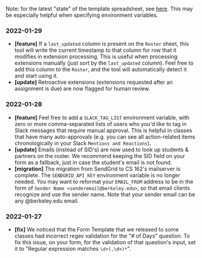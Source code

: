 Note: for the latest "state" of the template spreadsheet, see [here](https://docs.google.com/spreadsheets/d/1BabID1n6fPgeuuO4-1r3mkoQ9Nx5dquNwdsET75In1E/edit#gid=288250820). This may be especially helpful when specifying environment variables.

### 2022-01-29

- **[feature]** If a `last_updated` column is present on the `Roster` sheet, this tool will write the current timestamp to that column for row that it modifies in extension processing. This is useful when processing extensions manually (just sort by the `last_updated` column). Feel free to add this column to the `Roster`, and the tool will automatically detect it and start using it.
- **[update]** Retroactive extensions (extensions requested after an assignment is due) are now flagged for human review.

### 2022-01-28

- **[feature]** Feel free to add a `SLACK_TAG_LIST` environment variable, with zero or more comma-separated lists of users who you'd like to tag in Slack messages that require manual approval. This is helpful in classes that have many auto-approvals (e.g. you can see all action-related items chronologically in your Slack `Mentions and Reactions`).
- **[update]** Emails (instead of SID's) are now used to look up students & partners on the roster. We recommend keeping the SID field on your form as a fallback, just in case the student's email is not found.
- **[migration]** The migration from SendGrid to CS 162's mailserver is complete. The `SENDGRID_API_KEY` environment variable is no longer needed. You may want to reformat your `EMAIL_FROM` address to be in the form of `Sender Name <senderemail@berkeley.edu>`, so that email clients recognize and use the sender name. Note that your sender email can be any @berkeley.edu email.

### 2022-01-27

- **[fix]** We noticed that the Form Template that we released to some classes had incorrect regex validation for the "# of Days" question. To fix this issue, on your form, for the validation of that question's input, set it to "Regular expression matches `\d+(,\d+)*`".
